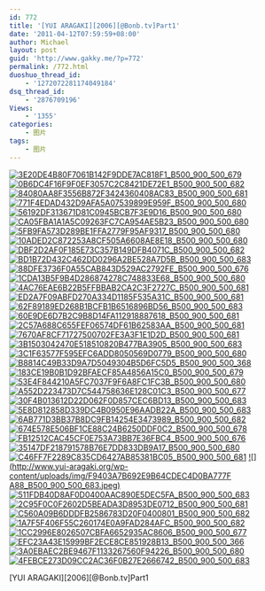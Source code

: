 ```yaml
---
id: 772
title: '[YUI ARAGAKI][2006][@Bonb.tv]Part1'
date: '2011-04-12T07:59:59+08:00'
author: Michael
layout: post
guid: 'http://www.gakky.me/?p=772'
permalink: /772.html
duoshuo_thread_id:
    - '1272072281174049184'
dsq_thread_id:
    - '2876709196'
Views:
    - '1355'
categories:
    - 图片
tags:
    - 图片
---
```


[![3E20DE4B80F7061B142F9DDE7AC818F1_B500_900_500_679](http://www.yui-aragaki.org/wp-content/uploads/img/3E20DE4B80F7061B142F9DDE7AC818F1_B500_900_500_679.jpeg)](http://www.yui-aragaki.org/wp-content/uploads/img/3E20DE4B80F7061B142F9DDE7AC818F1_B1280_1280_1177_1600.jpeg) [![0B6DC4F16F9F0EF3057C2C8421DE72E1_B500_900_500_682](http://www.yui-aragaki.org/wp-content/uploads/img/0B6DC4F16F9F0EF3057C2C8421DE72E1_B500_900_500_682.jpeg)](http://www.yui-aragaki.org/wp-content/uploads/img/0B6DC4F16F9F0EF3057C2C8421DE72E1_B1280_1280_1173_1600.jpeg) [![84080AA8F3556B872F3424360408AC83_B500_900_500_681](http://www.yui-aragaki.org/wp-content/uploads/img/84080AA8F3556B872F3424360408AC83_B500_900_500_681.jpeg)](http://www.yui-aragaki.org/wp-content/uploads/img/84080AA8F3556B872F3424360408AC83_B1280_1280_1174_1600.jpeg) [![771F4EDAD432D9AFA5A07539899E959F_B500_900_500_680](http://www.yui-aragaki.org/wp-content/uploads/img/771F4EDAD432D9AFA5A07539899E959F_B500_900_500_680.jpeg)](http://www.yui-aragaki.org/wp-content/uploads/img/771F4EDAD432D9AFA5A07539899E959F_B1280_1280_1175_1600.jpeg) [![56192DF313671D81C0945BCB7F3E9D16_B500_900_500_680](http://www.yui-aragaki.org/wp-content/uploads/img/56192DF313671D81C0945BCB7F3E9D16_B500_900_500_680.jpeg)](http://www.yui-aragaki.org/wp-content/uploads/img/56192DF313671D81C0945BCB7F3E9D16_B1280_1280_1175_1600.jpeg) [![CA05FBA1A1A5C09263FC7CA954AE5B23_B500_900_500_680](http://www.yui-aragaki.org/wp-content/uploads/img/CA05FBA1A1A5C09263FC7CA954AE5B23_B500_900_500_680.jpeg)](http://www.yui-aragaki.org/wp-content/uploads/img/CA05FBA1A1A5C09263FC7CA954AE5B23_B1280_1280_1175_1600.jpeg) [![5FB9FA573D289BE1FFA2779F95AF9317_B500_900_500_680](http://www.yui-aragaki.org/wp-content/uploads/img/5FB9FA573D289BE1FFA2779F95AF9317_B500_900_500_680.jpeg)](http://www.yui-aragaki.org/wp-content/uploads/img/5FB9FA573D289BE1FFA2779F95AF9317_B1280_1280_1176_1600.jpeg) [![10ADED2C872253A8CF505A6608AE8E18_B500_900_500_680](http://www.yui-aragaki.org/wp-content/uploads/img/10ADED2C872253A8CF505A6608AE8E18_B500_900_500_680.jpeg)](http://www.yui-aragaki.org/wp-content/uploads/img/10ADED2C872253A8CF505A6608AE8E18_B1280_1280_1175_1600.jpeg) [![DBF2D2AF0F185E73C357B149DFB4071C_B500_900_500_682](http://www.yui-aragaki.org/wp-content/uploads/img/DBF2D2AF0F185E73C357B149DFB4071C_B500_900_500_682.jpeg)](http://www.yui-aragaki.org/wp-content/uploads/img/DBF2D2AF0F185E73C357B149DFB4071C_B1280_1280_1173_1600.jpeg) [![BD1B72D432C462DD0296A2BE528A7D5B_B500_900_500_683](http://www.yui-aragaki.org/wp-content/uploads/img/BD1B72D432C462DD0296A2BE528A7D5B_B500_900_500_683.jpeg)](http://www.yui-aragaki.org/wp-content/uploads/img/BD1B72D432C462DD0296A2BE528A7D5B_B1280_1280_1170_1600.jpeg) [![88DFE3736F0A55CAB843D529AC2792FE_B500_900_500_676](http://www.yui-aragaki.org/wp-content/uploads/img/88DFE3736F0A55CAB843D529AC2792FE_B500_900_500_676.jpeg)](http://www.yui-aragaki.org/wp-content/uploads/img/88DFE3736F0A55CAB843D529AC2792FE_B1280_1280_1182_1600.jpeg) [![1CDA13B5F9B4D286874278C748833E68_B500_900_500_680](http://www.yui-aragaki.org/wp-content/uploads/img/1CDA13B5F9B4D286874278C748833E68_B500_900_500_680.jpeg)](http://www.yui-aragaki.org/wp-content/uploads/img/1CDA13B5F9B4D286874278C748833E68_B1280_1280_1175_1600.jpeg) [![4AC76EAE6B22B5FFBBAB2CA2C3F2727C_B500_900_500_681](http://www.yui-aragaki.org/wp-content/uploads/img/4AC76EAE6B22B5FFBBAB2CA2C3F2727C_B500_900_500_681.jpeg)](http://www.yui-aragaki.org/wp-content/uploads/img/4AC76EAE6B22B5FFBBAB2CA2C3F2727C_B1280_1280_1174_1600.jpeg) [![ED2A7F09ABFD270A334D1185F535A31C_B500_900_500_681](http://www.yui-aragaki.org/wp-content/uploads/img/ED2A7F09ABFD270A334D1185F535A31C_B500_900_500_681.jpeg)](http://www.yui-aragaki.org/wp-content/uploads/img/ED2A7F09ABFD270A334D1185F535A31C_B1280_1280_1174_1600.jpeg) [![62F89189ED268B1BCFB1B6516896BD56_B500_900_500_683](http://www.yui-aragaki.org/wp-content/uploads/img/62F89189ED268B1BCFB1B6516896BD56_B500_900_500_683.jpeg)](http://www.yui-aragaki.org/wp-content/uploads/img/62F89189ED268B1BCFB1B6516896BD56_B1280_1280_1171_1600.jpeg) [![60E9DE6D7B2C9B8D14FA112918887618_B500_900_500_681](http://www.yui-aragaki.org/wp-content/uploads/img/60E9DE6D7B2C9B8D14FA112918887618_B500_900_500_681.jpeg)](http://www.yui-aragaki.org/wp-content/uploads/img/60E9DE6D7B2C9B8D14FA112918887618_B1280_1280_1174_1600.jpeg) [![2C57A688C655FEF06574DF61B62583AA_B500_900_500_681](http://www.yui-aragaki.org/wp-content/uploads/img/2C57A688C655FEF06574DF61B62583AA_B500_900_500_681.jpeg)](http://www.yui-aragaki.org/wp-content/uploads/img/2C57A688C655FEF06574DF61B62583AA_B1280_1280_1174_1600.jpeg) [![7670AF8CF71727500702FE3A3F1E1D2D_B500_900_500_681](http://www.yui-aragaki.org/wp-content/uploads/img/7670AF8CF71727500702FE3A3F1E1D2D_B500_900_500_681.jpeg)](http://www.yui-aragaki.org/wp-content/uploads/img/7670AF8CF71727500702FE3A3F1E1D2D_B1280_1280_1174_1600.jpeg) [![3B1503042470E518510820B477BA3905_B500_900_500_683](http://www.yui-aragaki.org/wp-content/uploads/img/3B1503042470E518510820B477BA3905_B500_900_500_683.jpeg)](http://www.yui-aragaki.org/wp-content/uploads/img/3B1503042470E518510820B477BA3905_B1280_1280_1171_1600.jpeg) [![3C1F63577F595EFC6ADD8050569D0779_B500_900_500_680](http://www.yui-aragaki.org/wp-content/uploads/img/3C1F63577F595EFC6ADD8050569D0779_B500_900_500_680.jpeg)](http://www.yui-aragaki.org/wp-content/uploads/img/3C1F63577F595EFC6ADD8050569D0779_B1280_1280_1175_1600.jpeg) [![B8814C49B33D9A7D5049304B5D6FC5D5_B500_900_500_368](http://www.yui-aragaki.org/wp-content/uploads/img/B8814C49B33D9A7D5049304B5D6FC5D5_B500_900_500_368.jpeg)](http://www.yui-aragaki.org/wp-content/uploads/img/B8814C49B33D9A7D5049304B5D6FC5D5_B1280_1280_1280_942.jpeg) [![183CE19B0B1D92BFAECF85A4856A15C0_B500_900_500_679](http://www.yui-aragaki.org/wp-content/uploads/img/183CE19B0B1D92BFAECF85A4856A15C0_B500_900_500_679.jpeg)](http://www.yui-aragaki.org/wp-content/uploads/img/183CE19B0B1D92BFAECF85A4856A15C0_B1280_1280_1177_1600.jpeg) [![53E4F844210A5FC7037F9F6A8FC1FC3B_B500_900_500_680](http://www.yui-aragaki.org/wp-content/uploads/img/53E4F844210A5FC7037F9F6A8FC1FC3B_B500_900_500_680.jpeg)](http://www.yui-aragaki.org/wp-content/uploads/img/53E4F844210A5FC7037F9F6A8FC1FC3B_B1280_1280_1176_1600.jpeg) [![A552D223473D7C544758636E128C01C3_B500_900_500_677](http://www.yui-aragaki.org/wp-content/uploads/img/A552D223473D7C544758636E128C01C3_B500_900_500_677.jpeg)](http://www.yui-aragaki.org/wp-content/uploads/img/A552D223473D7C544758636E128C01C3_B1280_1280_1181_1600.jpeg) [![30F4B013612D22D062F0D857CEC6BD13_B500_900_500_683](http://www.yui-aragaki.org/wp-content/uploads/img/30F4B013612D22D062F0D857CEC6BD13_B500_900_500_683.jpeg)](http://www.yui-aragaki.org/wp-content/uploads/img/30F4B013612D22D062F0D857CEC6BD13_B1280_1280_1170_1600.jpeg) [![5E8D812858D339DC4B0950E96AADB22A_B500_900_500_683](http://www.yui-aragaki.org/wp-content/uploads/img/5E8D812858D339DC4B0950E96AADB22A_B500_900_500_683.jpeg)](http://www.yui-aragaki.org/wp-content/uploads/img/5E8D812858D339DC4B0950E96AADB22A_B1280_1280_1171_1600.jpeg) [![6AB771D3BB37B8DC9FB14254E3473989_B500_900_500_682](http://www.yui-aragaki.org/wp-content/uploads/img/6AB771D3BB37B8DC9FB14254E3473989_B500_900_500_682.jpeg)](http://www.yui-aragaki.org/wp-content/uploads/img/6AB771D3BB37B8DC9FB14254E3473989_B1280_1280_1173_1600.jpeg) [![674E578E506BF1CE88C24B6250DDF0C2_B500_900_500_678](http://www.yui-aragaki.org/wp-content/uploads/img/674E578E506BF1CE88C24B6250DDF0C2_B500_900_500_678.jpeg)](http://www.yui-aragaki.org/wp-content/uploads/img/674E578E506BF1CE88C24B6250DDF0C2_B1280_1280_1179_1600.jpeg) [![FB12512CAC45CF0E753A73BB7E36FBC4_B500_900_500_676](http://www.yui-aragaki.org/wp-content/uploads/img/FB12512CAC45CF0E753A73BB7E36FBC4_B500_900_500_676.jpeg)](http://www.yui-aragaki.org/wp-content/uploads/img/FB12512CAC45CF0E753A73BB7E36FBC4_B1280_1280_1182_1600.jpeg) [![35147DF218791578B76E7DD833DB9A17_B500_900_500_680](http://www.yui-aragaki.org/wp-content/uploads/img/35147DF218791578B76E7DD833DB9A17_B500_900_500_680.jpeg)](http://www.yui-aragaki.org/wp-content/uploads/img/35147DF218791578B76E7DD833DB9A17_B1280_1280_1175_1600.jpeg) [![C46FF7F2289C835CD6427AB85381BC05_B500_900_500_681](http://www.yui-aragaki.org/wp-content/uploads/img/C46FF7F2289C835CD6427AB85381BC05_B500_900_500_681.jpeg)](http://www.yui-aragaki.org/wp-content/uploads/img/C46FF7F2289C835CD6427AB85381BC05_B1280_1280_1174_1600.jpeg) [![](http://www.yui-aragaki.org/wp-content/uploads/img/F9403A7B692E9B64CDEC4D0BA777F
A88_B500_900_500_683.jpeg)](http://www.yui-aragaki.org/wp-content/uploads/img/F9403A7B692E9B64CDEC4D0BA777FA88_B1280_1280_1171_1600.jpeg) [![511FDB40D8AF0D0400AAC890E5DEC5FA_B500_900_500_683](http://www.yui-aragaki.org/wp-content/uploads/img/511FDB40D8AF0D0400AAC890E5DEC5FA_B500_900_500_683.jpeg)](http://www.yui-aragaki.org/wp-content/uploads/img/511FDB40D8AF0D0400AAC890E5DEC5FA_B1280_1280_1171_1600.jpeg) [![2C95F0C0F2602D5BEADA3D8953DE0712_B500_900_500_681](http://www.yui-aragaki.org/wp-content/uploads/img/2C95F0C0F2602D5BEADA3D8953DE0712_B500_900_500_681.jpeg)](http://www.yui-aragaki.org/wp-content/uploads/img/2C95F0C0F2602D5BEADA3D8953DE0712_B1280_1280_1174_1600.jpeg) [![C560A09B6DDDFB2586783D20F0400801_B500_900_500_682](http://www.yui-aragaki.org/wp-content/uploads/img/C560A09B6DDDFB2586783D20F0400801_B500_900_500_682.jpeg)](http://www.yui-aragaki.org/wp-content/uploads/img/C560A09B6DDDFB2586783D20F0400801_B1280_1280_1173_1600.jpeg) [![1A7F5F406F55C260174E0A9FAD284AFC_B500_900_500_682](http://www.yui-aragaki.org/wp-content/uploads/img/1A7F5F406F55C260174E0A9FAD284AFC_B500_900_500_682.jpeg)](http://www.yui-aragaki.org/wp-content/uploads/img/1A7F5F406F55C260174E0A9FAD284AFC_B1280_1280_1172_1600.jpeg) [![1CC2996E8026507CBFA6652935AC8606_B500_900_500_677](http://www.yui-aragaki.org/wp-content/uploads/img/1CC2996E8026507CBFA6652935AC8606_B500_900_500_677.jpeg)](http://www.yui-aragaki.org/wp-content/uploads/img/1CC2996E8026507CBFA6652935AC8606_B1280_1280_1180_1600.jpeg) [![EFC23A43E15999BF2ECE8CE851928B13_B500_900_500_366](http://www.yui-aragaki.org/wp-content/uploads/img/EFC23A43E15999BF2ECE8CE851928B13_B500_900_500_366.jpeg)](http://www.yui-aragaki.org/wp-content/uploads/img/EFC23A43E15999BF2ECE8CE851928B13_B1280_1280_1280_939.jpeg) [![3A0EBAEC2BE9467F1133267560F94226_B500_900_500_680](http://www.yui-aragaki.org/wp-content/uploads/img/3A0EBAEC2BE9467F1133267560F94226_B500_900_500_680.jpeg)](http://www.yui-aragaki.org/wp-content/uploads/img/3A0EBAEC2BE9467F1133267560F94226_B1280_1280_1175_1600.jpeg) [![4FEBCE273D09CC2AC36F0B27E2666742_B500_900_500_683](http://www.yui-aragaki.org/wp-content/uploads/img/4FEBCE273D09CC2AC36F0B27E2666742_B500_900_500_683.jpeg)](http://www.yui-aragaki.org/wp-content/uploads/img/4FEBCE273D09CC2AC36F0B27E2666742_B1280_1280_1171_1600.jpeg)

\[YUI ARAGAKI\]\[2006\]\[@Bonb.tv\]Part1 